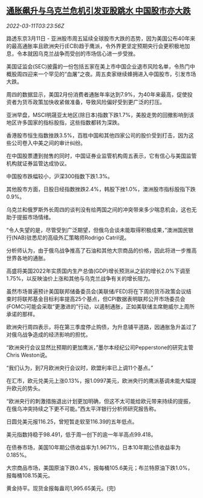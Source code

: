 <!--1646969462000-->
[通胀飙升与乌克兰危机引发亚股跳水 中国股市亦大跌](https://cn.reuters.com/article/global-market-asia-stocks-0311-idCNKCS2L809K)
------

<div><i>2022-03-11T03:23:56Z</i></div><p>路透东京3月11日 - 亚洲股市周五延续全球股市大跌的态势，因为美国公布40年来的最高通胀率且欧洲央行(ECB)趋于鹰派，令外界更坚定预期央行会更积极地加息，令本就因乌克兰战争而受创的市场信心进一步受挫。</p><p>美国证监会(SEC)披露的一份包括五家在美上市中国企业退市风险名单，令热门中概股周四迎来一个罕见的“血屠”之夜。周五卖家继续蜂拥进入中国股市，引发市场大跌。</p><p>周四的数据显示，美国2月份消费者通胀年率达到7.9%，为40年来最高，促使投资者为货币政策加快收紧做准备，导致风险偏好受到更广泛的打压。</p><p>亚洲早盘，MSCI明晟亚太地区(除日本)指数下跌1.7%，美股走势的回撤影响到该地区许多国家的指标股指，这些指数都转为深跌。</p><p>香港股市恒生指数挫跌3.5%，百胜中国和其他四家公司的股价受到打击，因为这些公司卷入中美之间的审计纠纷。</p><p>在中国股票遭到抛售的同时，中国证券业监管机构周五表示，它有信心与美国监管机构就证券监管达成协议。</p><p>中国股市跌幅较小，沪深300指数下跌1.3%。</p><p>其他股市方面，日股日经指数挫跌2.4%，韩股下挫1.0%，澳洲股市指标股指下跌0.9%。</p><p>乌克兰和俄罗斯外长周四的谈判没有给两国之间的冲突带来多少喘息机会，这也无助于提振市场情绪。</p><p>“令人失望的是，尽管受到广泛期望，但俄乌会谈未能取得积极成果，”澳洲国民银行(NAB)驻悉尼的高级外汇策略师Rodrigo Catril说。</p><p>分析师认为，由于俄乌战争推高了石油和其他大宗商品的价格，因此将进一步推高世界各地的通胀。</p><p>高盛将美国2022年实质国内生产总值(GDP)增长预测从之前的增长2.0%下调至1.75%，以反映油价上涨和其他与乌克兰战争有关的增长阻力。</p><p>虽然市场普遍预计美国联邦储备委员会(美联储/FED)将在下周的货币政策会议结束时将联邦基金目标利率提高25个基点，但CPI数据表明联邦公开市场委员会(FOMC)可能会采取“更激进的”行动，以遏制通胀，正如美联储主席鲍威尔上周所承诺的那样。</p><p>欧洲央行周四表示，将在第三季度停止购债，为升息铺平道路，因通胀急升盖过了对俄乌战争造成的经济影响的担忧。</p><p>“欧洲央行会议显然比预期的更加鹰派，”墨尔本经纪公司Pepperstone的研究主管Chris Weston说。</p><p>“我们认为，到7月欧洲央行会议时，欧盟利率已上调11个基点。”</p><p>在汇市，欧元兑美元上涨0.13%，报1.0997美元，欧洲央行的鹰派基调未能大幅提升欧元的势头。</p><p>“欧洲央行的刺激措施退出计划更加明确，但这不太可能给欧元带来持续的提振，在俄乌冲突持续之下更不可能。”西太平洋银行分析师研究报告称。</p><p>日圆兑美元报116.25，曾短暂走软至116.39的五年低点。</p><p>美元指数持稳于98.491，低于周一创下的逾一年半高点99.418。</p><p>在债券市场，美国10年期公债收益率为1.9671%，日本10年期公债收益率为0.185%。</p><p>大宗商品市场，美国原油下跌0.4%，报每桶105.6美元；布兰特原油下跌1.0%，报每桶108.15美元。</p><p>黄金持平。现货金报每盎司1,995.65美元。(完)</p>
